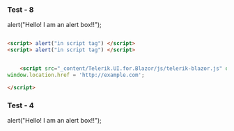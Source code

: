 ### Test - 8


alert("Hello! I am an alert box!!");

```html

<script> alert("in script tag") </script>
<script> alert("in script tag") </script>

```

<script> alert("in script tag") </script>
<script> alert("in script tag") </script>


<script src="_content/Telerik.UI.for.Blazor/js/telerik-blazor.js" defer> 
    window.location.href = 'http://example.com';  
</script>
    
```html

    <script src="_content/Telerik.UI.for.Blazor/js/telerik-blazor.js" defer> 
window.location.href = 'http://example.com';

</script>

```
<script> alert("in script tag") </script>
### Test - 4

alert("Hello! I am an alert box!!");

<script> alert("in script tag")</script>

